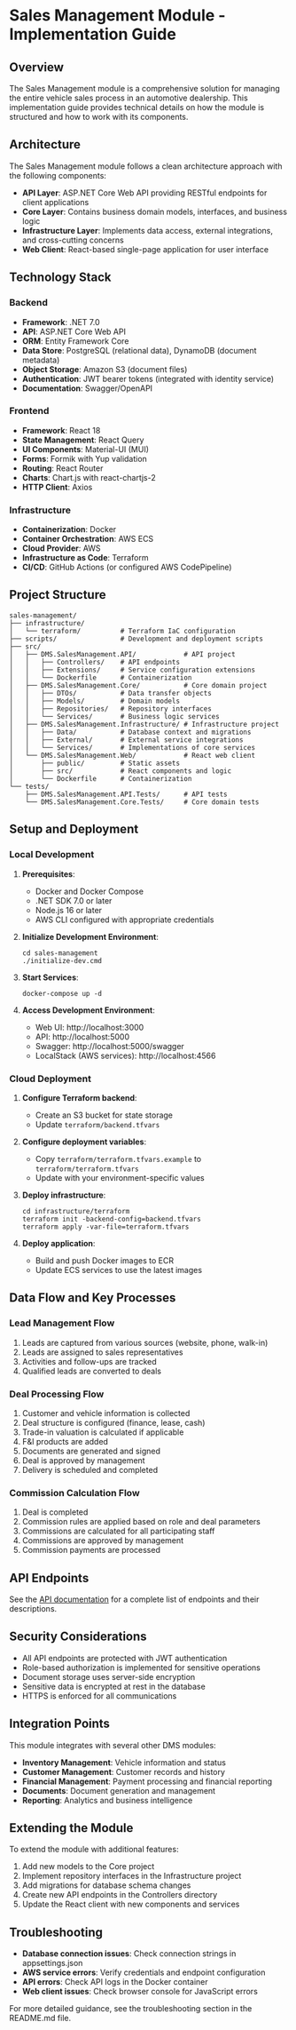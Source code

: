 # Sales Management Module - Implementation Guide

## Overview

The Sales Management module is a comprehensive solution for managing the entire vehicle sales process in an automotive dealership. This implementation guide provides technical details on how the module is structured and how to work with its components.

## Architecture

The Sales Management module follows a clean architecture approach with the following components:

- **API Layer**: ASP.NET Core Web API providing RESTful endpoints for client applications
- **Core Layer**: Contains business domain models, interfaces, and business logic
- **Infrastructure Layer**: Implements data access, external integrations, and cross-cutting concerns
- **Web Client**: React-based single-page application for user interface

## Technology Stack

### Backend
- **Framework**: .NET 7.0
- **API**: ASP.NET Core Web API
- **ORM**: Entity Framework Core
- **Data Store**: PostgreSQL (relational data), DynamoDB (document metadata)
- **Object Storage**: Amazon S3 (document files)
- **Authentication**: JWT bearer tokens (integrated with identity service)
- **Documentation**: Swagger/OpenAPI

### Frontend
- **Framework**: React 18
- **State Management**: React Query
- **UI Components**: Material-UI (MUI)
- **Forms**: Formik with Yup validation
- **Routing**: React Router
- **Charts**: Chart.js with react-chartjs-2
- **HTTP Client**: Axios

### Infrastructure
- **Containerization**: Docker
- **Container Orchestration**: AWS ECS
- **Cloud Provider**: AWS
- **Infrastructure as Code**: Terraform
- **CI/CD**: GitHub Actions (or configured AWS CodePipeline)

## Project Structure

```
sales-management/
├── infrastructure/
│   └── terraform/          # Terraform IaC configuration
├── scripts/                # Development and deployment scripts
├── src/
│   ├── DMS.SalesManagement.API/            # API project
│   │   ├── Controllers/    # API endpoints
│   │   ├── Extensions/     # Service configuration extensions
│   │   └── Dockerfile      # Containerization
│   ├── DMS.SalesManagement.Core/           # Core domain project
│   │   ├── DTOs/           # Data transfer objects
│   │   ├── Models/         # Domain models
│   │   ├── Repositories/   # Repository interfaces
│   │   └── Services/       # Business logic services
│   ├── DMS.SalesManagement.Infrastructure/ # Infrastructure project
│   │   ├── Data/           # Database context and migrations
│   │   ├── External/       # External service integrations
│   │   └── Services/       # Implementations of core services
│   └── DMS.SalesManagement.Web/            # React web client
│       ├── public/         # Static assets
│       ├── src/            # React components and logic
│       └── Dockerfile      # Containerization
└── tests/
    ├── DMS.SalesManagement.API.Tests/      # API tests
    └── DMS.SalesManagement.Core.Tests/     # Core domain tests
```

## Setup and Deployment

### Local Development

1. **Prerequisites**:
   - Docker and Docker Compose
   - .NET SDK 7.0 or later
   - Node.js 16 or later
   - AWS CLI configured with appropriate credentials

2. **Initialize Development Environment**:
   ```
   cd sales-management
   ./initialize-dev.cmd
   ```

3. **Start Services**:
   ```
   docker-compose up -d
   ```

4. **Access Development Environment**:
   - Web UI: http://localhost:3000
   - API: http://localhost:5000
   - Swagger: http://localhost:5000/swagger
   - LocalStack (AWS services): http://localhost:4566

### Cloud Deployment

1. **Configure Terraform backend**:
   - Create an S3 bucket for state storage
   - Update `terraform/backend.tfvars`

2. **Configure deployment variables**:
   - Copy `terraform/terraform.tfvars.example` to `terraform/terraform.tfvars`
   - Update with your environment-specific values

3. **Deploy infrastructure**:
   ```
   cd infrastructure/terraform
   terraform init -backend-config=backend.tfvars
   terraform apply -var-file=terraform.tfvars
   ```

4. **Deploy application**:
   - Build and push Docker images to ECR
   - Update ECS services to use the latest images

## Data Flow and Key Processes

### Lead Management Flow

1. Leads are captured from various sources (website, phone, walk-in)
2. Leads are assigned to sales representatives
3. Activities and follow-ups are tracked
4. Qualified leads are converted to deals

### Deal Processing Flow

1. Customer and vehicle information is collected
2. Deal structure is configured (finance, lease, cash)
3. Trade-in valuation is calculated if applicable
4. F&I products are added
5. Documents are generated and signed
6. Deal is approved by management
7. Delivery is scheduled and completed

### Commission Calculation Flow

1. Deal is completed
2. Commission rules are applied based on role and deal parameters
3. Commissions are calculated for all participating staff
4. Commissions are approved by management
5. Commission payments are processed

## API Endpoints

See the [API documentation](README.md#api-endpoints) for a complete list of endpoints and their descriptions.

## Security Considerations

- All API endpoints are protected with JWT authentication
- Role-based authorization is implemented for sensitive operations
- Document storage uses server-side encryption
- Sensitive data is encrypted at rest in the database
- HTTPS is enforced for all communications

## Integration Points

This module integrates with several other DMS modules:

- **Inventory Management**: Vehicle information and status
- **Customer Management**: Customer records and history
- **Financial Management**: Payment processing and financial reporting
- **Documents**: Document generation and management
- **Reporting**: Analytics and business intelligence

## Extending the Module

To extend the module with additional features:

1. Add new models to the Core project
2. Implement repository interfaces in the Infrastructure project
3. Add migrations for database schema changes
4. Create new API endpoints in the Controllers directory
5. Update the React client with new components and services

## Troubleshooting

- **Database connection issues**: Check connection strings in appsettings.json
- **AWS service errors**: Verify credentials and endpoint configuration
- **API errors**: Check API logs in the Docker container
- **Web client issues**: Check browser console for JavaScript errors

For more detailed guidance, see the troubleshooting section in the README.md file.
